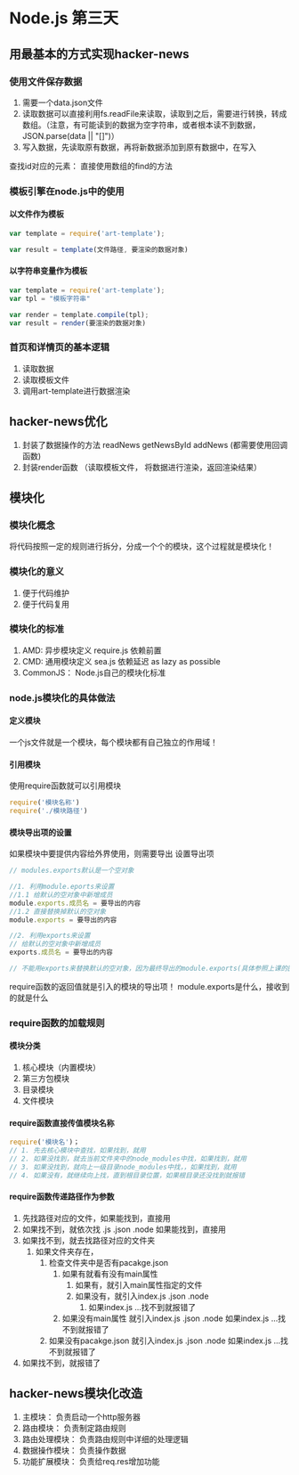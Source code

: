 # Node.js 第三天

## 用最基本的方式实现hacker-news

### 使用文件保存数据
1. 需要一个data.json文件
2. 读取数据可以直接利用fs.readFile来读取，读取到之后，需要进行转换，转成数组。（注意，有可能读到的数据为空字符串，或者根本读不到数据， JSON.parse(data || "[]")）
3. 写入数据，先读取原有数据，再将新数据添加到原有数据中，在写入

查找id对应的元素： 直接使用数组的find的方法

### 模板引擎在node.js中的使用

#### 以文件作为模板
```js
var template = require('art-template');

var result = template(文件路径, 要渲染的数据对象)
```

#### 以字符串变量作为模板
```js
var template = require('art-template');
var tpl = "模板字符串"

var render = template.compile(tpl);
var result = render(要渲染的数据对象)
```

### 首页和详情页的基本逻辑
1. 读取数据
2. 读取模板文件
3. 调用art-template进行数据渲染


## hacker-news优化
1. 封装了数据操作的方法 readNews getNewsById addNews (都需要使用回调函数)
2. 封装render函数 （读取模板文件， 将数据进行渲染，返回渲染结果）


## 模块化

### 模块化概念
将代码按照一定的规则进行拆分，分成一个个的模块，这个过程就是模块化！

### 模块化的意义
1. 便于代码维护
2. 便于代码复用

### 模块化的标准
1. AMD: 异步模块定义  require.js   依赖前置
2. CMD: 通用模块定义  sea.js       依赖延迟  as lazy as possible
3. CommonJS： Node.js自己的模块化标准

### node.js模块化的具体做法
#### 定义模块
一个js文件就是一个模块，每个模块都有自己独立的作用域！

#### 引用模块
使用require函数就可以引用模块
```js
require('模块名称')
require('./模块路径')
```

#### 模块导出项的设置
如果模块中要提供内容给外界使用，则需要导出 设置导出项
```js
// modules.exports默认是一个空对象

//1. 利用module.eports来设置
//1.1 给默认的空对象中新增成员
module.exports.成员名 = 要导出的内容
//1.2 直接替换掉默认的空对象
module.exports = 要导出的内容

//2. 利用exports来设置
// 给默认的空对象中新增成员
exports.成员名 = 要导出的内容

// 不能用exports来替换默认的空对象，因为最终导出的module.exports(具体参照上课的图---引用类型数据的特征)
```

require函数的返回值就是引入的模块的导出项！ module.exports是什么，接收到的就是什么

### require函数的加载规则
#### 模块分类
1. 核心模块（内置模块）
2. 第三方包模块
3. 目录模块
4. 文件模块

#### require函数直接传值模块名称
```js
require('模块名')；
// 1. 先去核心模块中查找，如果找到，就用
// 2. 如果没找到，就去当前文件夹中的node_modules中找，如果找到，就用
// 3. 如果没找到，就向上一级目录node_modules中找，，如果找到，就用
// 4. 如果没有，就继续向上找，直到根目录位置，如果根目录还没找到就报错
```

#### require函数传递路径作为参数
1. 先找路径对应的文件，如果能找到，直接用
2. 如果找不到，就依次找 .js  .json .node 如果能找到，直接用
3. 如果找不到，就去找路径对应的文件夹
    1. 如果文件夹存在，
        1. 检查文件夹中是否有pacakge.json
            1. 如果有就看有没有main属性
                1. 如果有，就引入main属性指定的文件
                2. 如果没有，就引入index.js .json .node
                    1. 如果index.js ...找不到就报错了
            2. 如果没有main属性 就引入index.js .json .node 如果index.js ...找不到就报错了
        2. 如果没有pacakge.json 就引入index.js .json .node 如果index.js ...找不到就报错了
4. 如果找不到，就报错了

## hacker-news模块化改造

1. 主模块：   负责启动一个http服务器
2. 路由模块：  负责制定路由规则
3. 路由处理模块： 负责路由规则中详细的处理逻辑
4. 数据操作模块： 负责操作数据
5. 功能扩展模块： 负责给req.res增加功能